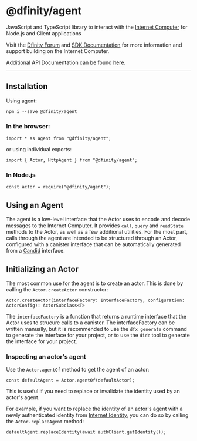 # @dfinity/agent

JavaScript and TypeScript library to interact with the [Internet Computer](https://dfinity.org/) for Node.js and Client applications

Visit the [Dfinity Forum](https://forum.dfinity.org/) and [SDK Documentation](https://sdk.dfinity.org/docs/index.html) for more information and support building on the Internet Computer.

Additional API Documentation can be found [here](https://agent-js.icp.xyz/agent/index.html).

---

## Installation

Using agent:

```
npm i --save @dfinity/agent
```

### In the browser:

```
import * as agent from "@dfinity/agent";
```

or using individual exports:

```
import { Actor, HttpAgent } from "@dfinity/agent";
```

### In Node.js

```
const actor = require("@dfinity/agent");
```

## Using an Agent

The agent is a low-level interface that the Actor uses to encode and decode messages to the Internet Computer. It provides `call`, `query` and `readState` methods to the Actor, as well as a few additional utilities. For the most part, calls through the agent are intended to be structured through an Actor, configured with a canister interface that can be automatically generated from a [Candid](https://github.com/dfinity/candid) interface.

## Initializing an Actor

The most common use for the agent is to create an actor. This is done by calling the `Actor.createActor` constructor:

```
Actor.createActor(interfaceFactory: InterfaceFactory, configuration: ActorConfig): ActorSubclass<T>
```

The `interfaceFactory` is a function that returns a runtime interface that the Actor uses to strucure calls to a canister. The interfaceFactory can be written manually, but it is recommended to use the `dfx generate` command to generate the interface for your project, or to use the `didc` tool to generate the interface for your project.

### Inspecting an actor's agent

Use the `Actor.agentOf` method to get the agent of an actor:

```
const defaultAgent = Actor.agentOf(defaultActor);
```

This is useful if you need to replace or invalidate the identity used by an actor's agent.

For example, if you want to replace the identity of an actor's agent with a newly authenticated identity from [Internet Identity](https://identity.ic0.app), you can do so by calling the `Actor.replaceAgent` method:

```
defaultAgent.replaceIdentity(await authClient.getIdentity());
```
